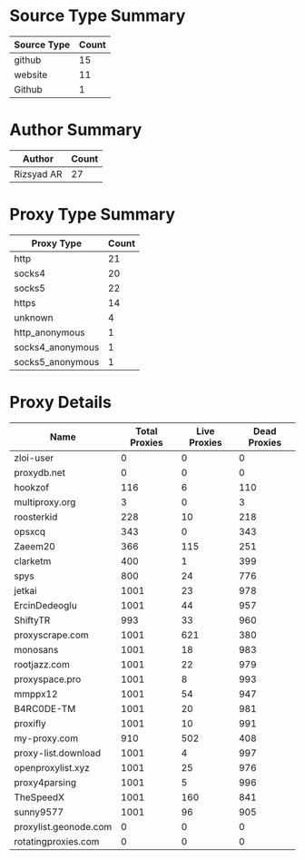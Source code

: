 # Source Type Summary

| Source Type | Count |
|-------------|-------|
| github | 15 |
| website | 11 |
| Github | 1 |


# Author Summary

| Author | Count |
|--------|-------|
| Rizsyad AR | 27 |


# Proxy Type Summary

| Proxy Type | Count |
|------------|-------|
| http | 21 |
| socks4 | 20 |
| socks5 | 22 |
| https | 14 |
| unknown | 4 |
| http_anonymous | 1 |
| socks4_anonymous | 1 |
| socks5_anonymous | 1 |


# Proxy Details

| Name | Total Proxies | Live Proxies | Dead Proxies |
|------|---------------|--------------|---------------|
| zloi-user | 0 | 0 | 0 |
| proxydb.net | 0 | 0 | 0 |
| hookzof | 116 | 6 | 110 |
| multiproxy.org | 3 | 0 | 3 |
| roosterkid | 228 | 10 | 218 |
| opsxcq | 343 | 0 | 343 |
| Zaeem20 | 366 | 115 | 251 |
| clarketm | 400 | 1 | 399 |
| spys | 800 | 24 | 776 |
| jetkai | 1001 | 23 | 978 |
| ErcinDedeoglu | 1001 | 44 | 957 |
| ShiftyTR | 993 | 33 | 960 |
| proxyscrape.com | 1001 | 621 | 380 |
| monosans | 1001 | 18 | 983 |
| rootjazz.com | 1001 | 22 | 979 |
| proxyspace.pro | 1001 | 8 | 993 |
| mmppx12 | 1001 | 54 | 947 |
| B4RC0DE-TM | 1001 | 20 | 981 |
| proxifly | 1001 | 10 | 991 |
| my-proxy.com | 910 | 502 | 408 |
| proxy-list.download | 1001 | 4 | 997 |
| openproxylist.xyz | 1001 | 25 | 976 |
| proxy4parsing | 1001 | 5 | 996 |
| TheSpeedX | 1001 | 160 | 841 |
| sunny9577 | 1001 | 96 | 905 |
| proxylist.geonode.com | 0 | 0 | 0 |
| rotatingproxies.com | 0 | 0 | 0 |
